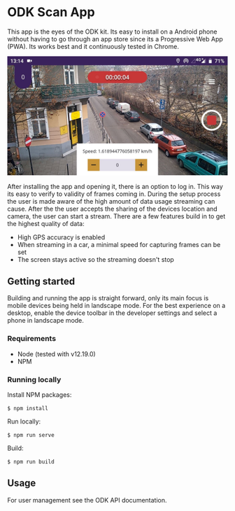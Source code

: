# ODK Scan App

This app is the eyes of the ODK kit. Its easy to install on a Android phone without having to go through an app store since its a Progressive Web App (PWA). Its works best and it continuously tested in Chrome.

<img src="../images/odk-app-screenshot-streaming-1.jpg" width="800">


After installing the app and opening it, there is an option to log in. This way its easy to verify to validity of frames coming in. During the setup process the user is made aware of the high amount of data usage streaming can cause. After the the user accepts the sharing of the devices location and camera, the user can start a stream. There are a few features build in to get the highest quality of data:

- High GPS accuracy is enabled
- When streaming in a car, a minimal speed for capturing frames can be set
- The screen stays active so the streaming doesn't stop

## Getting started

Building and running the app is straight forward, only its main focus is mobile devices being held in landscape mode. For the best experience on a desktop, enable the device toolbar in the developer settings and select a phone in landscape mode.

### Requirements

- Node (tested with v12.19.0)
- NPM

### Running locally

Install NPM packages:
```
$ npm install
```

Run locally:
```
$ npm run serve
```

Build:
```
$ npm run build
```

## Usage

For user management see the ODK API documentation.